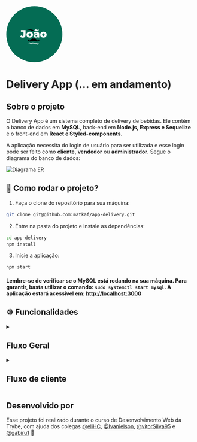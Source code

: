 <img src="./front-end/src/logo.png" placeholder="Logotipo" width="150px" style="border-radius: 50%"/>

# Delivery App (... em andamento)

## Sobre o projeto

O Delivery App é um sistema completo de delivery de bebidas. Ele contém o banco de dados em **MySQL**, back-end em **Node.js, Express e Sequelize** e o front-end em **React e Styled-components**.

A aplicação necessita do login de usuário para ser utilizada e esse login pode ser feito como **cliente**, **vendedor** ou **administrador**. Segue o diagrama do banco de dados:

![Diagrama ER](./assets/readme/eer.png)

## :rocket: Como rodar o projeto?

1. Faça o clone do repositório para sua máquina:
```bash
git clone git@github.com:matkaf/app-delivery.git
```

2. Entre na pasta do projeto e instale as dependências:
```bash
cd app-delivery
npm install
```

3. Inicie a aplicação:
```bash
npm start
```
#### Lembre-se de verificar se o MySQL está rodando na sua máquina. Para garantir, basta utilizar o comando: `sudo systemctl start mysql`. A aplicação estará acessível em: <http://localhost:3000>

## ⚙️ Funcionalidades

<details>

  <summary>

  ## Fluxo Geral
  </summary>

  ### Tela de Cadastro:
  Uma pessoa pode se registrar como cliente no site enviando:
  - [x] Um nome com mais de 12 caracteres
  - [x] Um e-mail válido
  - [x] Uma senha com mais de 6 caracteres

  ### Tela de login:
  - [x] Verifica o usuário no banco de dados
  - [x] Verifica email e senha
  - [x] Redireciona para a URL correspondente à função (customer, seller ou admin)

</details>

<details>

  <summary>

  ## Fluxo de cliente
  </summary>

  ### Na rota `customer/products` o cliente pode:
  - [x] Visualizar a lista de bebidas disponíveis
  - [x] Adicionar itens ao carrinho
  - [x] Visualizar o valor total dos itens adicionados ao carrinho

  ### Na rota `customer/checkout` o cliente pode:
  - [x] Ver o resumo dos itens no carrinho
  - [x] Ver o preço de cada item e o preço total
  - [x] Remover itens do carrinho
  - [x] Finalizar o pedido

  ### Na rota `customer/orders/` o cliente pode:
  - [x] Visualizar seus pedidos

  - [x] Ver o status de cada um deles

  ### Na rota `customer/orders/:id` o cliente pode:
  - [x] Visualizar os detalhes de determinado pedido

  - [x] Ver seu status
</details>

## Desenvolvido por

Esse projeto foi realizado durante o curso de Desenvolvimento Web da Trybe, com ajuda dos colegas [@eliHC](https://github.com/eliHC), [@Ivanielson](https://github.com/Ivanielson), [@vitorSilva95](https://github.com/vitorSilva95) e [@gabiru1](https://github.com/gabiru1) :rocket: 

